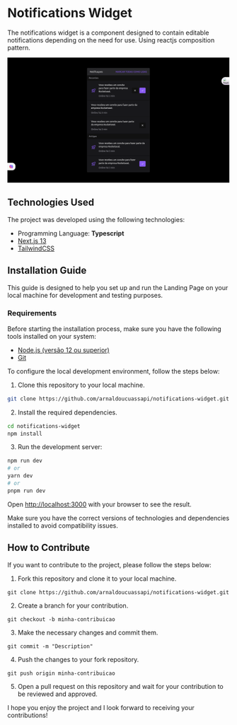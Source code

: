 # Notifications Widget

The notifications widget is a component designed to contain editable notifications depending on the need for use. Using reactjs composition pattern.

![Image Preview](image-preview.png)


## Technologies Used

The project was developed using the following technologies:

- Programming Language: **Typescript**
- [Next.js 13](https://nextjs.org/)
- [TailwindCSS](https://tailwindcss.com/)

## Installation Guide

This guide is designed to help you set up and run the Landing Page on your local machine for development and testing purposes.

### Requirements

Before starting the installation process, make sure you have the following tools installed on your system:

- [Node.js (versão 12 ou superior)](https://nodejs.org/)
- [Git](https://git-scm.com/)

To configure the local development environment, follow the steps below:

1. Clone this repository to your local machine.
```bash
git clone https://github.com/arnaldoucuassapi/notifications-widget.git
```

2. Install the required dependencies.
```bash
cd notifications-widget
npm install
```

3. Run the development server:

```bash
npm run dev
# or
yarn dev
# or
pnpm run dev
```

Open [http://localhost:3000](http://localhost:3000) with your browser to see the result.

Make sure you have the correct versions of technologies and dependencies installed to avoid compatibility issues.

## How to Contribute
If you want to contribute to the project, please follow the steps below:

1. Fork this repository and clone it to your local machine.
```shell
git clone https://github.com/arnaldoucuassapi/notifications-widget.git
```

2. Create a branch for your contribution.
```shell
git checkout -b minha-contribuicao
```

3. Make the necessary changes and commit them.
```shell
git commit -m "Description"
```

4. Push the changes to your fork repository.
```shell
git push origin minha-contribuicao
```

5. Open a pull request on this repository and wait for your contribution to be reviewed and approved.

I hope you enjoy the project and I look forward to receiving your contributions!
